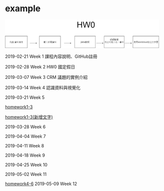 # example

![image](https://github.com/brilliantdivide/example/blob/master/Untitled%20Diagram.jpg)


2019-02-21 Week 1
課程內容說明、GitHub註冊

2019-02-28 Week 2 HW0
國定假日

2019-03-07 Week 3
CRM 議題的實例介紹

2019-03-14 Week 4
認識資料與視覺化

2019-03-21 Week 5



[homework1-3](https://github.com/brilliantdivide/example/blob/master/Untitled10%20(2).ipynb)

[homework1-3(新增文字)](https://github.com/brilliantdivide/example/blob/master/Homework1-3.ipynb)

2019-03-28 Week 6

2019-04-04 Week 7

2019-04-11 Week 8

2019-04-18 Week 9

2019-04-25 Week 10

2019-05-02 Week 11

[homework4-6](https://github.com/brilliantdivide/example/blob/master/HW4-6-1.html)
2019-05-09 Week 12

